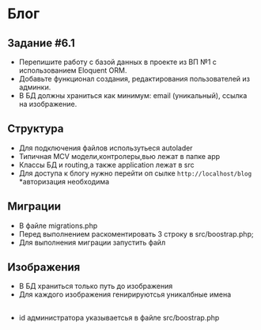 # Блог

## Задание #6.1
- Перепишите работу с базой данных в проекте из ВП №1 с использованием Eloquent ORM.
- Добавьте функционал создания, редактирования пользователей из админки.
- В БД должны храниться как минимум: email (уникальный), ссылка на изображение.

## Структура
- Для подключения файлов использутьеся autolader 
- Типичная MCV модели,контролеры,вью лежат в папке app
- Классы БД и routing,а также application лежат в src
- Для доступа к блогу нужно перейти оп сылке `http://localhost/blog` *авторизация необходима

## Миграции

- В файле migrations.php 
- Перед выполнением раскоментировать 3 строку  в src/boostrap.php;
- Для выполнения миграции запустить файл 

## Изображения
- В БД храниться только путь до изображения
- Для каждого изображения генирируютсья уникалбные имена

##
- id администратора указываетсья в файле src/boostrap.php
